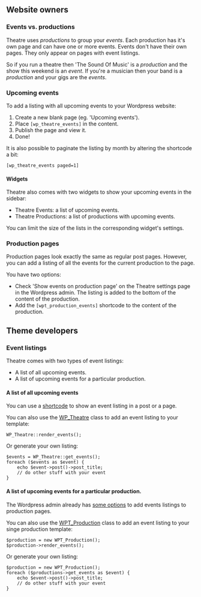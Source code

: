 ## Website owners

### Events vs. productions

Theatre uses _productions_ to group your _events_. 
Each production has it's own page and can have one or more events. 
Events don't have their own pages. They only appear on pages with event listings.

So if you run a theatre then 'The Sound Of Music' is a _production_ and the show this weekend is an _event_.
If you're a musician then your band is a _production_ and your gigs are the _events_.

### Upcoming events

To add a listing with all upcoming events to your Wordpress website:

1. Create a new blank page (eg. 'Upcoming events').
1. Place `[wp_theatre_events]` in the content.
1. Publish the page and view it.
1. Done!

It is also possible to paginate the listing by month by altering the shortcode a bit:

    [wp_theatre_events paged=1]

#### Widgets

Theatre also comes with two widgets to show your upcoming events in the sidebar:

* Theatre Events: a list of upcoming events. 
* Theatre Productions: a list of productions with upcoming events. 

You can limit the size of the lists in the corresponding widget's settings.

### Production pages

Production pages look exactly the same as regular post pages. However, you can add a listing of all the events for the current production to the page. 

You have two options:

* Check 'Show events on production page' on the Theatre settings page in the Wordpress admin. The listing is added to the bottom of the content of the production.
* Add the `[wpt_production_events]` shortcode to the content of the production.

## Theme developers

### Event listings

Theatre comes with two types of event listings:

* A list of all upcoming events.
* A list of upcoming events for a particular production.

#### A list of all upcoming events

You can use a [shortcode](#upcoming-events) to show an event listing in a post or a page.

You can also use the [WP_Theatre](theatre.php) class to add an event listing to your template:

    WP_Theatre::render_events();

Or generate your own listing:

    $events = WP_Theatre::get_events();
    foreach ($events as $event) {
        echo $event->post()->post_title;
        // do other stuff with your event        
    }

#### A list of upcoming events for a particular production.

The Wordpress admin already has [some options](#production-pages) to add events listings to production pages.

You can also use the [WPT_Production](functions/wpt_production.php) class to add an event listing to your singe production template:

    $production = new WPT_Production();
    $production->render_events();

Or generate your own listing:

    $production = new WPT_Production();
    foreach ($productions->get_events as $event) {
        echo $event->post()->post_title;
        // do other stuff with your event
    }


